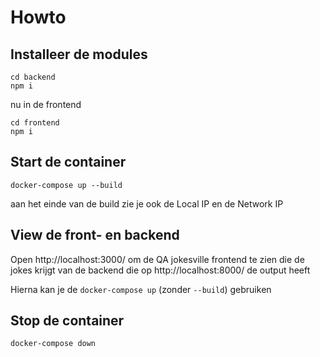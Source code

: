 # Howto
## Installeer de modules
```
cd backend
npm i
```

nu in de frontend
```
cd frontend
npm i
```

## Start de container
```docker-compose up --build```

aan het einde van de build zie je ook de Local IP en de Network IP

## View de front- en backend 
Open http://localhost:3000/ om de QA jokesville frontend te zien die de jokes krijgt van de backend die op http://localhost:8000/ de output heeft

Hierna kan je de ```docker-compose up``` (zonder ```--build```) gebruiken
## Stop de container
```docker-compose down```
